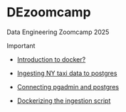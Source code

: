 # DEzoomcamp
Data Engineering Zoomcamp 2025


> [!IMPORTANT]
> 
> - [Introduction to docker?](./chapter1/README.md)
> 
> - [Ingesting NY taxi data to postgres](./chapter2/README.md)
>   
> - [Connecting pgadmin and postgres](./chapter3/README.md)
> 
> - [Dockerizing the ingestion script](./chapter4/README.md)
